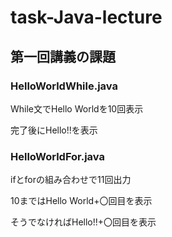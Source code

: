 # task-Java-lecture

## 第一回講義の課題
 
### HelloWorldWhile.java

  While文でHello Worldを10回表示
  
  完了後にHello!!を表示
    
### HelloWorldFor.java

  ifとforの組み合わせで11回出力
  
  10まではHello World+〇回目を表示
    
  そうでなければHello!!+〇回目を表示
  　　
